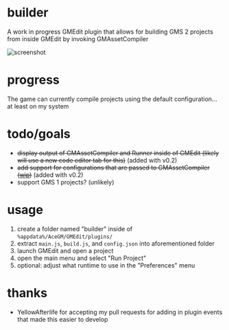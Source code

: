 # builder
A work in progress GMEdit plugin that allows for building GMS 2 projects from inside GMEdit by invoking GMAssetCompiler

![screenshot](https://i.imgur.com/9ne0FRv.png)

# progress
The game can currently compile projects using the default configuration... at least on my system

# todo/goals
* ~~display output of GMAssetCompiler and Runner inside of GMEdit (likely will use a new code editor tab for this)~~ (added with v0.2)
* ~~add support for configurations that are passed to GMAssetCompiler ([wip](https://i.imgur.com/LYAq1Rq.png))~~ (added with v0.2)
* support GMS 1 projects? (unlikely)

# usage
1. create a folder named "builder" inside of `%appdata%/AceGM/GMEdit/plugins/`
2. extract `main.js`, `build.js`, and `config.json` into aforementioned folder
3. launch GMEdit and open a project
4. open the main menu and select "Run Project"
5. optional: adjust what runtime to use in the "Preferences" menu

# thanks
* YellowAfterlife for accepting my pull requests for adding in plugin events that made this easier to develop
